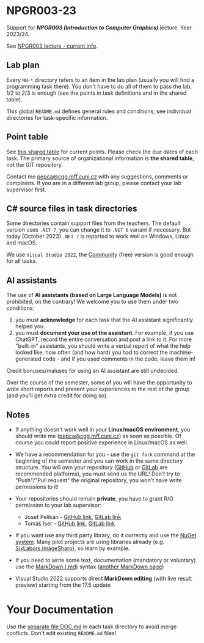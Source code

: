 # NPGR003-23
Support for ***NPGR003 (Introduction to Computer Graphics)*** lecture.
Year 2023/24.

See [NPGR003 lecture - current info](https://cgg.mff.cuni.cz/~pepca/lectures/npgr003.current.cz.php).

## Lab plan
Every `NN-*` directory refers to an item in the lab plan
(usually you will find a programming task there). You don't have
to do all of them to pass the lab, 1/2 to 2/3 is enough (see the
points in task definitions and in the shared table).

This global `README.md` defines general rules and conditions,
see individual directories for task-specific information.

## Point table
See [this shared table](https://docs.google.com/spreadsheets/d/1QLukOcSRPa5exOYW1eUfQWY2WoMjo1menbjQIU7Gvs4/edit?usp=sharing)
for current points. Please check the due dates of each task.
The primary source of organizational information is **the shared table**, not
the GIT repository.

Contact me <pepca@cgg.mff.cuni.cz> with any suggestions, comments or
complaints. If you are in a different lab group, please contact your
lab supervisor first.

## C# source files in task directories
Some directories contain support files from the teachers. The default
version uses `.NET 7`, you can change it to `.NET 6` variant
if necessary. But today (October 2023) `.NET 7` is reported to work
well on Windows, Linux and macOS.

We use `Visual Studio 2022`, the [Community](https://visualstudio.microsoft.com/vs/community/)
(free) version is good enough for all tasks.

## AI assistants
The use of **AI assistants (based on Large Language Models)** is not prohibited,
on the contrary! We welcome you to use them under two conditions:
1. you must **acknowledge** for each task that the AI assistant significantly
   helped you.
2. you must **document your use of the assistant**. For example, if you use
   ChatGPT, record the entire conversation and post a link to it.
   For more "built-in" assistants, you should write a verbal report of
   what the help looked like, how often (and how hard) you had to
   correct the machine-generated code - and if you used comments in
   the code, leave them in!

Credit bonuses/maluses for using an AI assistant are still undecided.

Over the course of the semester, some of you will have the opportunity
to write short reports and present your experiences to the rest of the
group (and you'll get extra credit for doing so).

## Notes
* If anything doesn't work well in your **Linux/macOS environment**,
  you should write me (<pepca@cgg.mff.cuni.cz>) as soon as possible.
  Of course you could report positive experience in Linux/macOS as well.
* We have a recommendation for you - use
  the `git fork` command at the beginning of the semester and
  you can work in the same directory structure. You will own your
  repository ([GitHub](https://github.com/) or
  [GitLab](https://gitlab.mff.cuni.cz/) are recommended platforms),
  you must send us the URL! Don't try to "Push"/"Pull request"
  the original repository, you won't have write permissions to it!
* Your repositories should remain **private**, you have to grant
  R/O permission to your lab supervisor:
  * Josef Pelikán - [GitHub link](https://github.com/pepcape),
	[GitLab link](https://gitlab.mff.cuni.cz/pelikan)
  * Tomáš Iser - [GitHub link](https://github.com/tomasiser),
	[GitLab link](https://gitlab.mff.cuni.cz/isert)
* If you want use any third party library, do it correctly and use the
  [NuGet system](https://www.nuget.org/). Many pilot projects are
  using libraries already (e.g. [SixLabors.ImageSharp](https://www.nuget.org/packages/SixLabors.ImageSharp)),
  so learn by example.
* If you need to write some text, documentation (mandatory or voluntary)
  use the [MarkDown (.md)](https://docs.github.com/en/get-started/writing-on-github/getting-started-with-writing-and-formatting-on-github/basic-writing-and-formatting-syntax)
  syntax ([another MarkDown page](https://www.markdownguide.org/basic-syntax/))

* Visual Studio 2022 supports direct **MarkDown editing** (with live
  result preview) starting from the 17.5 update

# Your Documentation
Use the [separate file DOC.md](DOC.md) in each task directory to avoid
merge conflicts. Don't edit existing `README.md` files!
